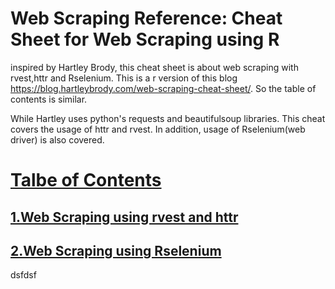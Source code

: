 # Web Scraping Reference: Cheat Sheet for Web Scraping using R

inspired by Hartley Brody, this cheat sheet is about web scraping with rvest,httr and Rselenium. This is a r version of this blog https://blog.hartleybrody.com/web-scraping-cheat-sheet/. So the table of contents is similar.

While Hartley uses python's requests and beautifulsoup libraries. This cheat covers the usage of httr and rvest. In addition, usage of Rselenium(web driver) is also covered.

# <a href="toc">Talbe of Contents</a>

## <a href="#rvest">1.Web Scraping using rvest and httr</a>

## <a href="#rselenium">2.Web Scraping using Rselenium</a>



<a name="chapter4"></a> dsfdsf
